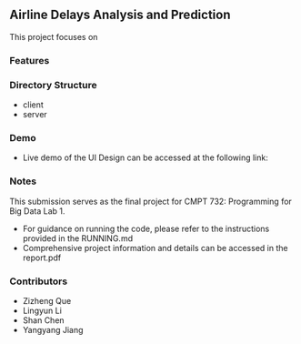 ## Airline Delays Analysis and Prediction

This project focuses on 

### Features



### Directory Structure
- client
- server


### Demo
- Live demo of the UI Design can be accessed at the following link:

### Notes
This submission serves as the final project for CMPT 732: Programming for Big Data Lab 1.
- For guidance on running the code, please refer to the instructions provided in the RUNNING.md
- Comprehensive project information and details can be accessed in the report.pdf

### Contributors

- Zizheng Que
- Lingyun Li
- Shan Chen
- Yangyang Jiang
